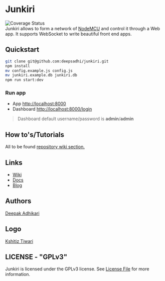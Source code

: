 Junkiri
=======
![Coverage Status](https://junkiri.github.io/images/ic_logo_small.png)  
Junkiri allows to form a network of [NodeMCU](http://nodemcu.com/index_en.html) and control it through a Web app. It supports WebSocket to write beautiful front end apps.

## Quickstart

```bash
git clone git@github.com:deepsadhi/junkiri.git
npm install
mv config.example.js config.js
mv junkiri.example.db junkiri.db
npm run start:dev
```

### Run app
- App [http://localhost:8000](http://localhost:8000)
- Dashboard [http://localhost:8000/login](http://localhost:8000/login)
> Dashboard default username/password is **admin**/**admin**

## How to's/Tutorials

All to be found [repository wiki section.](https://github.com/deepsadhi/junkiri/wiki)

## Links

* [Wiki](http://github.com/deepsadhi/junkiri/wiki)
* [Docs](http://junkiri.github.io/docs)
* [Blog](https://blog.lftechnology.com/project-junkiri-diy-opensource-home-automation-ad12c003d699)

## Authors

[Deepak Adhikari](http://github.com/deepsadhi)

## Logo
[Kshitiz Tiwari](https://dribbble.com/kshitiztiwari)

## LICENSE - "GPLv3"
Junkiri is licensed under the GPLv3 license. See [License File](https://github.com/deepsadhi/junkiri/blob/master/LICENSE) for more information.

